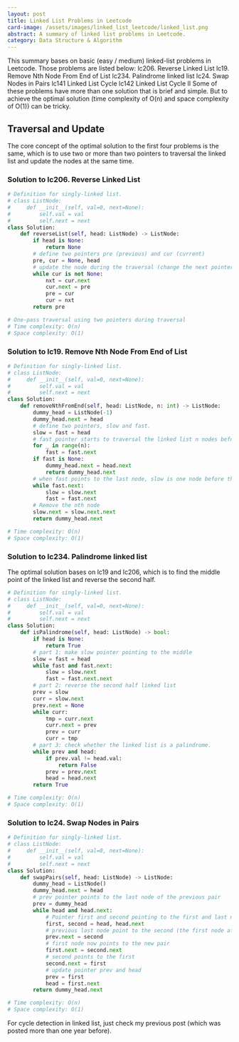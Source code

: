```yaml
---
layout: post
title: Linked List Problems in Leetcode
card-image: /assets/images/linked_list_leetcode/linked_list.png
abstract: A summary of linked list problems in Leetcode.
category: Data Structure & Algorithm
---
```


This summary bases on basic (easy / medium) linked-list problems in Leetcode. Those problems are listed below:
lc206. Reverse Linked List
lc19. Remove Nth Node From End of List
lc234. Palindrome linked list
lc24. Swap Nodes in Pairs
lc141  Linked List Cycle
lc142 Linked List Cycle II
Some of these problems have more than one solution that is brief and simple. But to achieve the optimal solution (time complexity of O(n) and space complexity of O(1)) can be tricky.

## Traversal and Update

The core concept of the optimal solution to the first four problems is the same, which is to use two or more than two pointers to traversal the linked list and update the nodes at the same time.

### Solution to lc206. Reverse Linked List

```python
# Definition for singly-linked list.
# class ListNode:
#     def __init__(self, val=0, next=None):
#         self.val = val
#         self.next = next
class Solution:
    def reverseList(self, head: ListNode) -> ListNode:
        if head is None:
            return None
        # define two pointers pre (previous) and cur (current)
        pre, cur = None, head
        # update the node during the traversal (change the next pointer direction in node)
        while cur is not None:
            nxt = cur.next
            cur.next = pre
            pre = cur
            cur = nxt
        return pre

# One-pass traversal using two pointers during traversal
# Time complexity: O(n)
# Space complexity: O(1)
```

### Solution to lc19. Remove Nth Node From End of List

```python
# Definition for singly-linked list.
# class ListNode:
#     def __init__(self, val=0, next=None):
#         self.val = val
#         self.next = next
class Solution:
    def removeNthFromEnd(self, head: ListNode, n: int) -> ListNode:
        dummy_head = ListNode(-1)
        dummy_head.next = head
        # define two pointers, slow and fast.
        slow = fast = head
        # fast pointer starts to traversal the linked list n nodes before slow pointer.
        for _ in range(n):
            fast = fast.next
        if fast is None:
            dummy_head.next = head.next
            return dummy_head.next
        # when fast points to the last node, slow is one node before the nth node.
        while fast.next:
            slow = slow.next
            fast = fast.next
        # Remove the nth node
        slow.next = slow.next.next
        return dummy_head.next

# Time complexity: O(n)
# Space complexity: O(1)
```

### Solution to lc234. Palindrome linked list

The optimal solution bases on lc19 and lc206, which is to find the middle point of the linked list and reverse the second half.

```python
# Definition for singly-linked list.
# class ListNode:
#     def __init__(self, val=0, next=None):
#         self.val = val
#         self.next = next
class Solution:
    def isPalindrome(self, head: ListNode) -> bool:
        if head is None:
            return True
        # part 1: make slow pointer pointing to the middle
        slow = fast = head
        while fast and fast.next:
            slow = slow.next
            fast = fast.next.next
        # part 2: reverse the second half linked list
        prev = slow
        curr = slow.next
        prev.next = None
        while curr:
            tmp = curr.next
            curr.next = prev
            prev = curr
            curr = tmp
        # part 3: check whether the linked list is a palindrome.
        while prev and head:
            if prev.val != head.val:
                return False
            prev = prev.next
            head = head.next
        return True

# Time complexity: O(n)
# Space complexity: O(1)
```

### Solution to lc24. Swap Nodes in Pairs

```python
# Definition for singly-linked list.
# class ListNode:
#     def __init__(self, val=0, next=None):
#         self.val = val
#         self.next = next
class Solution:
    def swapPairs(self, head: ListNode) -> ListNode:
        dummy_head = ListNode()
        dummy_head.next = head
        # prev pointer points to the last node of the previous pair
        prev = dummy_head
        while head and head.next:
            # Pointer first and second pointing to the first and last node in the pair
            first, second = head, head.next
            # previous last node point to the second (the first node after swap)
            prev.next = second
            # first node now points to the new pair
            first.next = second.next
            # second points to the first
            second.next = first
            # update pointer prev and head
            prev = first
            head = first.next
        return dummy_head.next

# Time complexity: O(n)
# Space complexity: O(1)
```

For cycle detection in linked list, just check my previous post (which was posted more than one year before).
